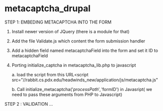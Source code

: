 metacaptcha_drupal
==================

STEP 1: EMBEDING METACAPTCHA INTO THE FORM

1. Install newer version of JQuery (there is a module for that)
2. Add the file Validate.js which content the form submission handler
3. Add a hidden field named metacaptchaField into the form and set it ID to metacaptchaField
4. Porting initialize_captcha in metacaptcha_lib.php to javascript

  	a. load the script from this URL<script src="//rabbit.cs.pdx.edu/headwinds_new/application/js/metacaptcha.js"
	
	b. Call initialize_metacaptcha('$processPath','$formID') in Javasript( we need to pass these arguments from PHP to Javascript)

STEP 2 : VALIDATION
...
